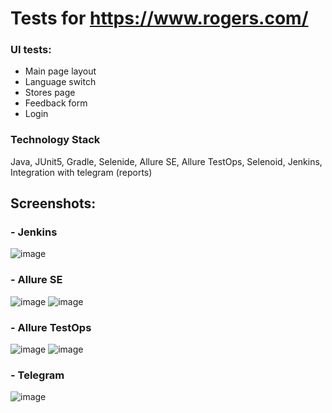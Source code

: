 # Tests for https://www.rogers.com/

### UI tests:
- Main page layout
- Language switch
- Stores page
- Feedback form
- Login

### Technology Stack
Java, JUnit5, Gradle, Selenide, Allure SE, Allure TestOps, Selenoid, Jenkins, Integration with telegram (reports)

## Screenshots:

### - Jenkins
![image](https://user-images.githubusercontent.com/78226789/111069773-4d05e880-84d7-11eb-8d74-f69c4d990e28.png)
### - Allure SE
![image](https://user-images.githubusercontent.com/78226789/111069792-63ac3f80-84d7-11eb-9491-42dc9ebb2e88.png)
![image](https://user-images.githubusercontent.com/78226789/111069818-82123b00-84d7-11eb-8c0e-7b6408a6969e.png)
### - Allure TestOps
![image](https://user-images.githubusercontent.com/78226789/112750646-6bd5a600-8fd2-11eb-8bd7-c0ef71328e04.png)
![image](https://user-images.githubusercontent.com/78226789/112750661-8c056500-8fd2-11eb-9aa4-ea935431c9e5.png)
### - Telegram
![image](https://user-images.githubusercontent.com/78226789/111069831-90605700-84d7-11eb-91b1-a649ae82cc94.png)



